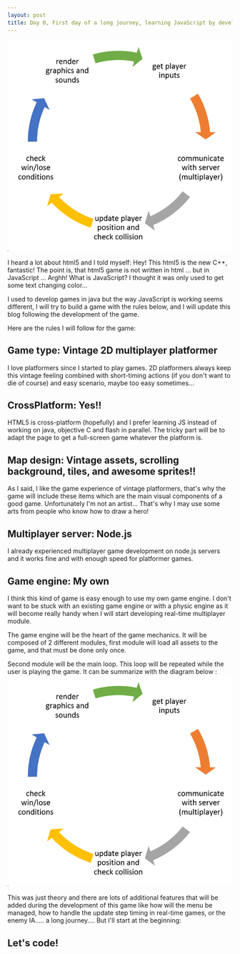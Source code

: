 ```yaml
---
layout: post
title: Day 0, First day of a long journey, learning JavaScript by developing an html5 game.
---
```


![Main loop](/images/posts/2015-9-11/main_loop.png "Main loop")

I heard a lot about html5 and I told myself: Hey! This html5 is the new C++, fantastic!
The point is, that html5 game is not written in html ... but in JavaScript ... Arghh!
What is JavaScript? I thought it was only used to get some text changing color...

I used to develop games in java but the way JavaScript is working seems different, I will try to build a game with the rules below, and I will update this blog following the development of the game.

Here are the rules I will follow for the game:

## Game type: Vintage 2D multiplayer platformer
I love platformers since I started to play games.
2D platformers always keep this vintage feeling combined with short-timing actions (if you don't want to die of course) and easy scenario, maybe too easy sometimes... 

## CrossPlatform: Yes!!
HTML5 is cross-platform (hopefully) and I prefer learning JS instead of working on java, objective C and flash in parallel. The tricky part will be to adapt the page to get a full-screen game whatever the platform is.

## Map design: Vintage assets, scrolling background, tiles, and awesome sprites!!  
As I said, I like the game experience of vintage platformers, that's why the game will include these items which are the main visual components of a good game.
Unfortunately I'm not an artist... That's why I may use some arts from people who know how to draw a hero! 

## Multiplayer server: Node.js
I already experienced multiplayer game development on node.js servers and it works fine and with enough speed for platformer games.

## Game engine: My own 
I think this kind of game is easy enough to use my own game engine. 
I don't want to be stuck with an existing game engine or with a physic engine as it will become really handy when I will start developing real-time multiplayer module.

The game engine will be the heart of the game mechanics. 
It will be composed of 2 different modules, first module will load all assets to the game, and that must be done only once.

Second module will be the main loop. This loop will be repeated while the user is playing the game.
It can be summarize with the diagram below :
![Main loop](/images/posts/2015-9-11/main_loop.png "Main loop")

This was just theory and there are lots of additional features that will be added during the development of this game like how will the menu be managed, how to handle the update step timing in real-time games, or the enemy IA..... a long journey.... But I'll start at the beginning:

## Let's code!
